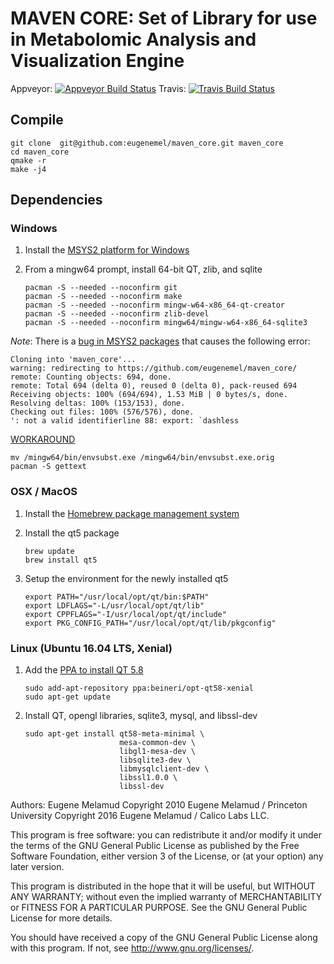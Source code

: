 
# MAVEN CORE: Set of Library for use in Metabolomic Analysis and Visualization Engine

Appveyor: [![Appveyor Build Status](https://ci.appveyor.com/api/projects/status/github/eugenemel/maven_core?branch=master&svg=true&retina=true)](https://ci.appveyor.com/project/eugenemel/maven_core)
Travis: [![Travis Build Status](https://travis-ci.org/eugenemel/maven_core.svg?branch=master)](https://travis-ci.org/eugenemel/maven_core)

## Compile

    git clone  git@github.com:eugenemel/maven_core.git maven_core
    cd maven_core
    qmake -r
    make -j4


## Dependencies

### Windows

1.  Install the [MSYS2 platform for Windows](http://www.msys2.org/)

2.  From a mingw64 prompt, install 64-bit QT, zlib, and sqlite

        pacman -S --needed --noconfirm git
        pacman -S --needed --noconfirm make
        pacman -S --needed --noconfirm mingw-w64-x86_64-qt-creator
        pacman -S --needed --noconfirm zlib-devel
        pacman -S --needed --noconfirm mingw64/mingw-w64-x86_64-sqlite3

*Note*: There is a [bug in MSYS2 packages](https://github.com/Alexpux/MSYS2-packages/issues/735) that causes the following error:

    Cloning into 'maven_core'...
    warning: redirecting to https://github.com/eugenemel/maven_core/
    remote: Counting objects: 694, done.
    remote: Total 694 (delta 0), reused 0 (delta 0), pack-reused 694
    Receiving objects: 100% (694/694), 1.53 MiB | 0 bytes/s, done.
    Resolving deltas: 100% (153/153), done.
    Checking out files: 100% (576/576), done.
    ': not a valid identifierline 88: export: `dashless

[WORKAROUND](https://github.com/Alexpux/MSYS2-packages/issues/735#issuecomment-264556713)

    mv /mingw64/bin/envsubst.exe /mingw64/bin/envsubst.exe.orig
    pacman -S gettext


### OSX / MacOS

1.  Install the [Homebrew package management system]()

2.  Install the qt5 package

        brew update
        brew install qt5

3.  Setup the environment for the newly installed qt5

        export PATH="/usr/local/opt/qt/bin:$PATH"
        export LDFLAGS="-L/usr/local/opt/qt/lib"
        export CPPFLAGS="-I/usr/local/opt/qt/include"
        export PKG_CONFIG_PATH="/usr/local/opt/qt/lib/pkgconfig"


### Linux (Ubuntu 16.04 LTS, Xenial)

1.  Add the [PPA to install QT 5.8](https://launchpad.net/~beineri/+archive/ubuntu/opt-qt58-xenial)

        sudo add-apt-repository ppa:beineri/opt-qt58-xenial
        sudo apt-get update

2.  Install QT, opengl libraries, sqlite3, mysql, and libssl-dev

        sudo apt-get install qt58-meta-minimal \
                             mesa-common-dev \
                             libgl1-mesa-dev \
                             libsqlite3-dev \
                             libmysqlclient-dev \
                             libssl1.0.0 \
                             libssl-dev



Authors: Eugene Melamud
Copyright 2010 Eugene Melamud / Princeton University
Copyright 2016 Eugene Melamud / Calico Labs LLC.

This program is free software: you can redistribute it and/or modify
it under the terms of the GNU General Public License as published by
the Free Software Foundation, either version 3 of the License, or
(at your option) any later version.

This program is distributed in the hope that it will be useful,
but WITHOUT ANY WARRANTY; without even the implied warranty of
MERCHANTABILITY or FITNESS FOR A PARTICULAR PURPOSE. See the
GNU General Public License for more details.

You should have received a copy of the GNU General Public License
along with this program. If not, see <http://www.gnu.org/licenses/>.

